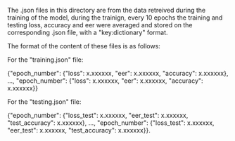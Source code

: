 The .json files in this directory are from the data retreived during the training of the model, during the trainign,
every $10$ epochs the training and testing loss, accuracy and eer were averaged and stored on the corresponding .json file, 
with a "key:dictionary" format.

The format of the content of these files is as follows:

For the "training.json" file:

{"epoch_number": {"loss": x.xxxxxx, "eer": x.xxxxxx, "accuracy": x.xxxxxx}, ..., "epoch_number": {"loss": x.xxxxxx, "eer": x.xxxxxx, "accuracy": x.xxxxxx}}

For the "testing.json" file:

{"epoch_number": {"loss_test": x.xxxxxx, "eer_test": x.xxxxxx, "test_accuracy": x.xxxxxx}, ..., "epoch_number": {"loss_test": x.xxxxxx, "eer_test": x.xxxxxx, "test_accuracy": x.xxxxxx}}.
